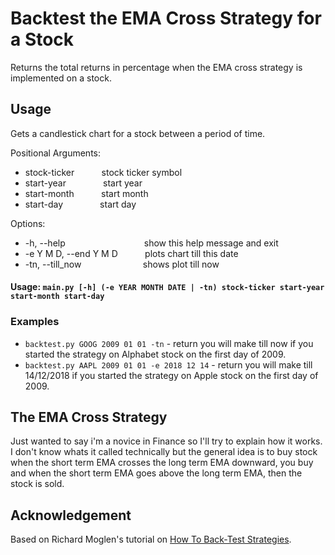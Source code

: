 # Backtest the EMA Cross Strategy for a Stock

Returns the total returns in percentage when the EMA cross strategy is implemented on a stock.

## Usage

Gets a candlestick chart for a stock between a period of time.

Positional Arguments:  
- stock-ticker  &nbsp;&nbsp;&nbsp;&nbsp;&nbsp;&nbsp;&nbsp;&nbsp;&nbsp;                     stock ticker symbol  
- start-year     &nbsp;&nbsp;&nbsp;&nbsp;&nbsp;&nbsp;&nbsp;&nbsp;&nbsp;&nbsp;&nbsp;&nbsp;&nbsp;     start year  
- start-month  &nbsp;&nbsp;&nbsp;&nbsp;&nbsp;&nbsp;&nbsp;&nbsp;&nbsp;       start month  
- start-day       &nbsp;&nbsp;&nbsp;&nbsp;&nbsp;&nbsp;&nbsp;&nbsp;&nbsp;&nbsp;&nbsp;&nbsp;&nbsp;       start day  

Options:
-  -h, --help       &nbsp;&nbsp;&nbsp;&nbsp;&nbsp;&nbsp;&nbsp;&nbsp;&nbsp;&nbsp;&nbsp;&nbsp;&nbsp;&nbsp;&nbsp;&nbsp;&nbsp;&nbsp;&nbsp;&nbsp;&nbsp;&nbsp;&nbsp;&nbsp;&nbsp;&nbsp;&nbsp;&nbsp;&nbsp;&nbsp;      show this help message and exit  
-  -e Y M D, --end Y M D   &nbsp;&nbsp;&nbsp;&nbsp;&nbsp;&nbsp;&nbsp;&nbsp;&nbsp;  plots chart till this date
-  -tn, --till_now    &nbsp;&nbsp;&nbsp;&nbsp;&nbsp;&nbsp;&nbsp;&nbsp;&nbsp;&nbsp;&nbsp;&nbsp;&nbsp;&nbsp;&nbsp;&nbsp;&nbsp;&nbsp;&nbsp;&nbsp;&nbsp;&nbsp;&nbsp;    shows plot till now


#### Usage: ```main.py [-h] (-e YEAR MONTH DATE | -tn) stock-ticker start-year start-month start-day```

### Examples
- ```backtest.py GOOG 2009 01 01 -tn``` - return you will make till now if you started the strategy on Alphabet stock on the first day of 2009.
- ```backtest.py AAPL 2009 01 01 -e 2018 12 14``` - return you will make till 14/12/2018 if you started the strategy on Apple stock on the first day of 2009.

## The EMA Cross Strategy
Just wanted to say i'm a novice in Finance so I'll try to explain how it works.
I don't know whats it called technically but the general idea is to buy stock when the short term EMA crosses the long term EMA downward, you buy and when the short term EMA goes above the long term EMA, then the stock is sold.

## Acknowledgement

Based on Richard Moglen's tutorial on [How To Back-Test Strategies](https://youtu.be/eYK2SNygAog).


